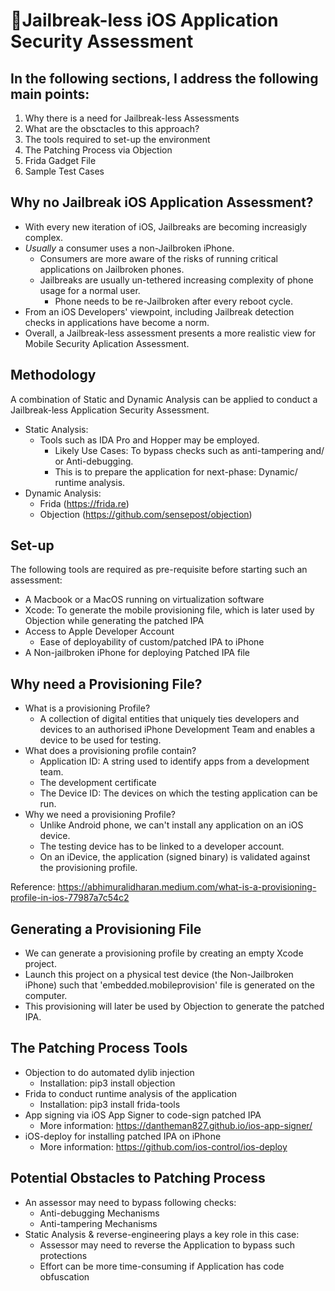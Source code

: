 # 📱Jailbreak-less iOS Application Security Assessment

## In the following sections, I address the following main points:
1. Why there is a need for Jailbreak-less Assessments
2. What are the obsctacles to this approach?
3. The tools required to set-up the environment
4. The Patching Process via Objection
5. Frida Gadget File
6. Sample Test Cases

## Why no Jailbreak iOS Application Assessment?
- With every new iteration of iOS, Jailbreaks are becoming increasigly complex.
- _Usually_ a consumer uses a non-Jailbroken iPhone.
  - Consumers are more aware of the risks of running critical applications on Jailbroken phones.
  - Jailbreaks are usually un-tethered increasing complexity of phone usage for a normal user.
    - Phone needs to be re-Jailbroken after every reboot cycle.
- From an iOS Developers' viewpoint, including Jailbreak detection checks in applications have become a norm.
- Overall, a Jailbreak-less assessment presents a more realistic view for Mobile Security Aplication Assessment.

## Methodology
A combination of Static and Dynamic Analysis can be applied to conduct a Jailbreak-less Application Security Assessment.
- Static Analysis:
  - Tools such as IDA Pro and Hopper may be employed.
    - Likely Use Cases: To bypass checks such as anti-tampering and/ or Anti-debugging.
    - This is to prepare the application for next-phase: Dynamic/ runtime analysis.
- Dynamic Analysis:
  - Frida (https://frida.re)
  - Objection (https://github.com/sensepost/objection)
  
## Set-up
The following tools are required as pre-requisite before starting such an assessment:
- A Macbook or a MacOS running on virtualization software
- Xcode: To generate the mobile provisioning file, which is later used by Objection while generating the patched IPA
- Access to Apple Developer Account
  - Ease of deployability of custom/patched IPA to iPhone
- A Non-jailbroken iPhone for deploying Patched IPA file

## Why need a Provisioning File?
- What is a provisioning Profile?
  - A collection of digital entities that uniquely ties developers and devices to an authorised iPhone Development Team and enables a device to be used for testing.
- What does a provisioning profile contain?
  - Application ID: A string used to identify apps from a development team.
  - The development certificate
  - The Device ID: The devices on which the testing application can be run.
- Why we need a provisioning Profile?
  - Unlike Android phone, we can't install any application on an iOS device.
  - The testing device has to be linked to a developer account.
  - On an iDevice, the application (signed binary) is validated against the provisioning profile.
  
 Reference: https://abhimuralidharan.medium.com/what-is-a-provisioning-profile-in-ios-77987a7c54c2

## Generating a Provisioning File
- We can generate a provisioning profile by creating an empty Xcode project.
- Launch this project on a physical test device (the Non-Jailbroken iPhone) such that 'embedded.mobileprovision' file is generated on the computer.
- This provisioning will later be used by Objection to generate the patched IPA.

## The Patching Process Tools
- Objection to do automated dylib injection
  - Installation: pip3 install objection
- Frida to conduct runtime analysis of the application
  - Installation: pip3 install frida-tools
- App signing via iOS App Signer to code-sign patched IPA
  - More information: https://dantheman827.github.io/ios-app-signer/
- iOS-deploy for installing patched IPA on iPhone
  - More information: https://github.com/ios-control/ios-deploy

## Potential Obstacles to Patching Process
- An assessor may need to bypass following checks:
  - Anti-debugging Mechanisms
  - Anti-tampering Mechanisms
- Static Analysis & reverse-engineering plays a key role in this case:
  - Assessor may need to reverse the Application to bypass such protections
  - Effort can be more time-consuming if Application has code obfuscation

## 

  

